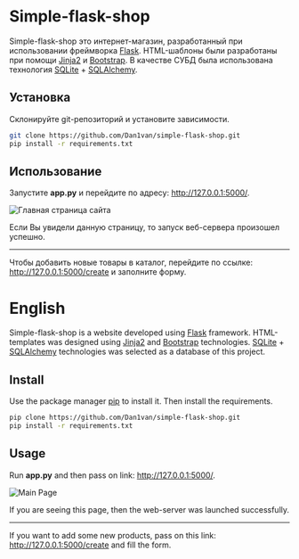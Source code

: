 # Simple-flask-shop

Simple-flask-shop это интернет-магазин, разработанный при использовании фреймворка [Flask](https://flask.palletsprojects.com/en/1.1.x/). HTML-шаблоны были разработаны при помощи [Jinja2](https://jinja.palletsprojects.com/en/2.11.x/) и [Bootstrap](https://getbootstrap.com/docs/4.5/getting-started/introduction/). В качестве СУБД была использована технология [SQLite](https://sqlite.org/docs.html) + [SQLAlchemy](https://docs.sqlalchemy.org/en/14/).

## Установка

Склонируйте git-репозиторий и установите зависимости.

```bash
git clone https://github.com/Dan1van/simple-flask-shop.git
pip install -r requirements.txt
```

## Использование

Запустите **app.py** и перейдите по адресу: http://127.0.0.1:5000/.

![Главная страница сайта](https://user-images.githubusercontent.com/40074918/92633391-62f1e100-f2db-11ea-91c5-2ce6845dd59b.png)

Если Вы увидели данную страницу, то запуск веб-сервера произошел успешно.

_____
Чтобы добавить новые товары в каталог, перейдите по ссылке: http://127.0.0.1:5000/create и заполните форму.

# English

Simple-flask-shop is a website developed using [Flask](https://flask.palletsprojects.com/en/1.1.x/) framework. HTML-templates was designed using [Jinja2](https://jinja.palletsprojects.com/en/2.11.x/) and [Bootstrap](https://getbootstrap.com/docs/4.5/getting-started/introduction/) technologies. [SQLite](https://sqlite.org/docs.html) + [SQLAlchemy](https://docs.sqlalchemy.org/en/14/) technologies was selected as a database of this project.

## Install

Use the package manager [pip](https://pip.pypa.io/en/stable/) to install it. Then install the requirements.

```bash
pip clone https://github.com/Dan1van/simple-flask-shop.git
pip install -r requirements.txt
```

## Usage

Run **app.py** and then pass on link: http://127.0.0.1:5000/.

![Main Page](https://user-images.githubusercontent.com/40074918/92633391-62f1e100-f2db-11ea-91c5-2ce6845dd59b.png)

If you are seeing this page, then the web-server was launched successfully.

_____
If you want to add some new products, pass on this link: http://127.0.0.1:5000/create and fill the form. 
